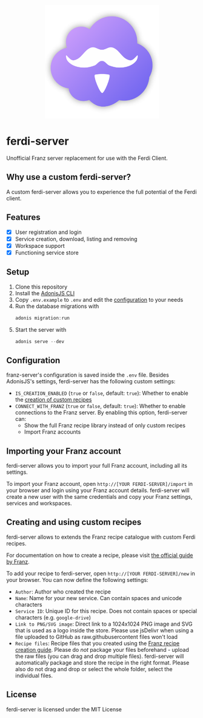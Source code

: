 <p align="center">
    <img src="./logo.png" alt="" width="300"/>  
</p>

# ferdi-server
Unofficial Franz server replacement for use with the Ferdi Client.

## Why use a custom ferdi-server?
A custom ferdi-server allows you to experience the full potential of the Ferdi client.


## Features
- [x] User registration and login
- [x] Service creation, download, listing and removing
- [x] Workspace support
- [x] Functioning service store

## Setup
1. Clone this repository
2. Install the [AdonisJS CLI](https://adonisjs.com/)
3. Copy `.env.example` to `.env` and edit the [configuration](#configuration) to your needs
4. Run the database migrations with
    ```js
    adonis migration:run
    ```
5. Start the server with
    ```js
    adonis serve --dev
    ```

## Configuration
franz-server's configuration is saved inside the `.env` file. Besides AdonisJS's settings, ferdi-server has the following custom settings:
- `IS_CREATION_ENABLED` (`true` or `false`, default: `true`): Whether to enable the [creation of custom recipes](#creating-and-using-custom-recipes)
- `CONNECT_WITH_FRANZ` (`true` or `false`, default: `true`): Whether to enable connections to the Franz server. By enabling this option, ferdi-server can:
  - Show the full Franz recipe library instead of only custom recipes
  - Import Franz accounts

## Importing your Franz account
ferdi-server allows you to import your full Franz account, including all its settings.

To import your Franz account, open `http://[YOUR FERDI-SERVER]/import` in your browser and login using your Franz account details. ferdi-server will create a new user with the same credentials and copy your Franz settings, services and workspaces.

## Creating and using custom recipes
ferdi-server allows to extends the Franz recipe catalogue with custom Ferdi recipes.

For documentation on how to create a recipe, please visit [the official guide by Franz](https://github.com/meetfranz/plugins/blob/master/docs/integration.md).

To add your recipe to ferdi-server, open `http://[YOUR FERDI-SERVER]/new` in your browser. You can now define the following settings:
- `Author`: Author who created the recipe
- `Name`: Name for your new service. Can contain spaces and unicode characters
- `Service ID`: Unique ID for this recipe. Does not contain spaces or special characters (e.g. `google-drive`)
- `Link to PNG/SVG image`: Direct link to a 1024x1024 PNG image and SVG that is used as a logo inside the store. Please use jsDelivr when using a file uploaded to GitHub as raw.githubusercontent files won't load
- `Recipe files`: Recipe files that you created using the [Franz recipe creation guide](https://github.com/meetfranz/plugins/blob/master/docs/integration.md). Please do *not* package your files beforehand - upload the raw files (you can drag and drop multiple files). ferdi-server will automatically package and store the recipe in the right format. Please also do not drag and drop or select the whole folder, select the individual files.

## License
ferdi-server is licensed under the MIT License
